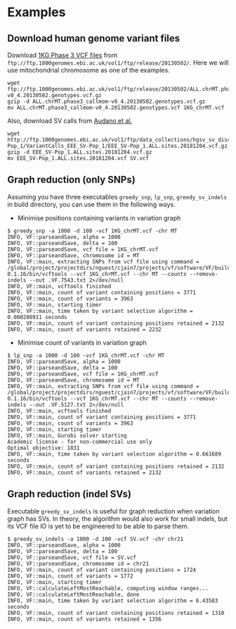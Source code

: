 Examples
========================================================================
## Download human genome variant files

Download [1KG Phase 3 VCF files](https://www.internationalgenome.org/data) from  `ftp://ftp.1000genomes.ebi.ac.uk/vol1/ftp/release/20130502/`. Here we will use mitochondrial chromosome as one of the examples.
```
wget ftp://ftp.1000genomes.ebi.ac.uk/vol1/ftp/release/20130502/ALL.chrMT.phase3_callmom-v0_4.20130502.genotypes.vcf.gz
gzip -d ALL.chrMT.phase3_callmom-v0_4.20130502.genotypes.vcf.gz
mv ALL.chrMT.phase3_callmom-v0_4.20130502.genotypes.vcf 1KG_chrMT.vcf 
```
Also, download SV calls from [Audano et al.](https://doi.org/10.1016/j.cell.2018.12.019)
```
wget http://ftp.1000genomes.ebi.ac.uk/vol1/ftp/data_collections/hgsv_sv_discovery/working/20181025_EEE_SV-Pop_1/VariantCalls_EEE_SV-Pop_1/EEE_SV-Pop_1.ALL.sites.20181204.vcf.gz
gzip -d EEE_SV-Pop_1.ALL.sites.20181204.vcf.gz
mv EEE_SV-Pop_1.ALL.sites.20181204.vcf SV.vcf
```

## Graph reduction (only SNPs)

Assuming you have three executables `greedy_snp`, `lp_snp`, `greedy_sv_indels` in build directory, you can use them in the following ways.
* Minimise positions containing variants in variation graph
```
$ greedy_snp -a 1000 -d 100 -vcf 1KG_chrMT.vcf -chr MT
INFO, VF::parseandSave, alpha = 1000
INFO, VF::parseandSave, delta = 100
INFO, VF::parseandSave, vcf file = 1KG_chrMT.vcf
INFO, VF::parseandSave, chromosome id = MT
INFO, VF::main, extracting SNPs from vcf file using command = /global/project/projectdirs/nguest/cjain7/projects/vf/software/VF/build/vcftools-0.1.16/bin/vcftools --vcf 1KG_chrMT.vcf --chr MT --counts --remove-indels --out .VF.7543.txt 2>/dev/null
INFO, VF::main, vcftools finished
INFO, VF::main, count of variant containing positions = 3771
INFO, VF::main, count of variants = 3963
INFO, VF::main, starting timer
INFO, VF::main, time taken by variant selection algorithm = 0.000280911 seconds
INFO, VF::main, count of variant containing positions retained = 2132
INFO, VF::main, count of variants retained = 2232
```
* Minimise count of variants in variation graph
```
$ lp_snp -a 1000 -d 100 -vcf 1KG_chrMT.vcf -chr MT
INFO, VF::parseandSave, alpha = 1000
INFO, VF::parseandSave, delta = 100
INFO, VF::parseandSave, vcf file = 1KG_chrMT.vcf
INFO, VF::parseandSave, chromosome id = MT
INFO, VF::main, extracting SNPs from vcf file using command = /global/project/projectdirs/nguest/cjain7/projects/vf/software/VF/build/vcftools-0.1.16/bin/vcftools --vcf 1KG_chrMT.vcf --chr MT --counts --remove-indels --out .VF.5127.txt 2>/dev/null
INFO, VF::main, vcftools finished
INFO, VF::main, count of variant containing positions = 3771
INFO, VF::main, count of variants = 3963
INFO, VF::main, starting timer
INFO, VF::main, Gurobi solver starting
Academic license - for non-commercial use only
Optimal objective: 1831
INFO, VF::main, time taken by variant selection algorithm = 0.661689 seconds
INFO, VF::main, count of variant containing positions retained = 2132
INFO, VF::main, count of variants retained = 2132
```

## Graph reduction (indel SVs)

Executable `greedy_sv_indels` is useful for graph reduction when variation graph has SVs. In theory, the algorithm would also work for small indels, but its VCF file IO is yet to be engineered to be able to parse them.
```
$ greedy_sv_indels -a 1000 -d 100 -vcf SV.vcf -chr chr21
INFO, VF::parseandSave, alpha = 1000
INFO, VF::parseandSave, delta = 100
INFO, VF::parseandSave, vcf file = SV.vcf
INFO, VF::parseandSave, chromosome id = chr21
INFO, VF::main, count of variant containing positions = 1724
INFO, VF::main, count of variants = 1772
INFO, VF::main, starting timer
INFO, VF::calculateLeftMostReachable, computing window ranges...
INFO, VF::calculateLeftMostReachable, done
INFO, VF::main, time taken by variant selection algorithm = 6.43583 seconds
INFO, VF::main, count of variant containing positions retained = 1310
INFO, VF::main, count of variants retained = 1356
```
